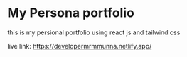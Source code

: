 # My Persona portfolio

this is my persional portfolio using react js and tailwind css

live link: https://developermrmmunna.netlify.app/
